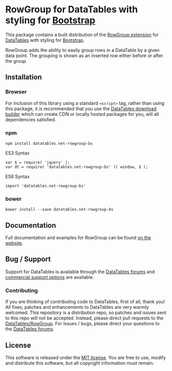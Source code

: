# RowGroup for DataTables with styling for [Bootstrap](https://getbootstrap.com/docs/3.3/)

This package contains a built distribution of the [RowGroup extension](https://datatables.net/extensions/rowgroup) for [DataTables](https://datatables.net/) with styling for [Bootstrap](https://getbootstrap.com/docs/3.3/).

RowGroup adds the ability to easily group rows in a DataTable by a given data point. The grouping is shown as an inserted row either before or after the group.


## Installation

### Browser

For inclusion of this library using a standard `<script>` tag, rather than using this package, it is recommended that you use the [DataTables download builder](//datatables.net/download) which can create CDN or locally hosted packages for you, will all dependencies satisfied.

### npm

```
npm install datatables.net-rowgroup-bs
```

ES3 Syntax
```
var $ = require( 'jquery' );
var dt = require( 'datatables.net-rowgroup-bs' )( window, $ );
```

ES6 Syntax
```
import 'datatables.net-rowgroup-bs'
```

### bower

```
bower install --save datatables.net-rowgroup-bs
```



## Documentation

Full documentation and examples for RowGroup can be found [on the website](https://datatables.net/extensions/rowgroup).


## Bug / Support

Support for DataTables is available through the [DataTables forums](//datatables.net/forums) and [commercial support options](//datatables.net/support) are available.


### Contributing

If you are thinking of contributing code to DataTables, first of all, thank you! All fixes, patches and enhancements to DataTables are very warmly welcomed. This repository is a distribution repo, so patches and issues sent to this repo will not be accepted. Instead, please direct pull requests to the [DataTables/RowGroup](http://github.com/DataTables/RowGroup). For issues / bugs, please direct your questions to the [DataTables forums](//datatables.net/forums).


## License

This software is released under the [MIT license](//datatables.net/license). You are free to use, modify and distribute this software, but all copyright information must remain.

